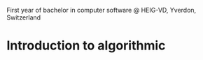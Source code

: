 First year of bachelor in computer software @ HEIG-VD, Yverdon, Switzerland

# Introduction to algorithmic
